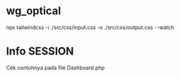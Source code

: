 # wg_optical

npx tailwindcss -i ./src/css/input.css -o ./src/css/output.css --watch


# Info SESSION 
Cek contohnya pada file Dashboard.php
